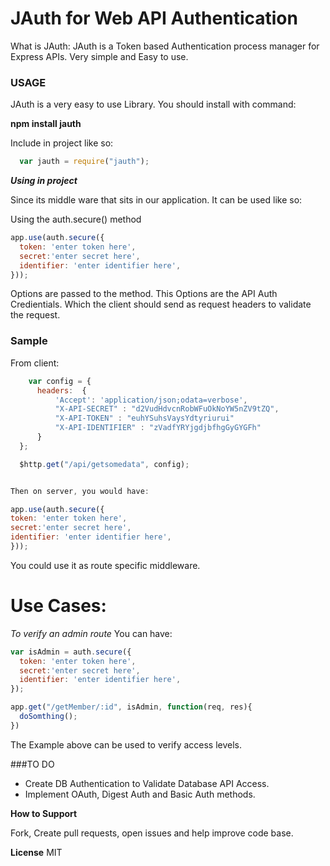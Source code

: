 # JAuth for Web API Authentication

What is JAuth: JAuth is a Token based Authentication process manager for Express APIs. Very simple and Easy to use.

### USAGE

JAuth is a very easy to use Library. You should install with command:


  **npm install jauth**

Include in project like so:

```javascript
  var jauth = require("jauth");
```
***Using in project***

Since its middle ware that sits in our application. It can be used like so:

Using the auth.secure() method
```javascript
app.use(auth.secure({
  token: 'enter token here',
  secret:'enter secret here',
  identifier: 'enter identifier here',
}));
```
Options are passed to the method. This Options are the API Auth Credientials. Which the client should send
as request headers to validate the request.

### Sample

From client:

  ```javascript
      var config = {
        headers:  {
            'Accept': 'application/json;odata=verbose',
            "X-API-SECRET" : "d2VudHdvcnRobWFuOkNoYW5nZV9tZQ",
            "X-API-TOKEN" : "euhYSuhsVaysYdtyriurui"
            "X-API-IDENTIFIER" : "zVadfYRYjgdjbfhgGyGYGFh"
        }
    };

    $http.get("/api/getsomedata", config);


Then on server, you would have:

app.use(auth.secure({
  token: 'enter token here',
  secret:'enter secret here',
  identifier: 'enter identifier here',
}));
```

You could use it as route specific middleware.

# Use Cases:

*To verify an admin route*
You can have:

```javascript
var isAdmin = auth.secure({
  token: 'enter token here',
  secret:'enter secret here',
  identifier: 'enter identifier here',
});

app.get("/getMember/:id", isAdmin, function(req, res){
  doSomthing();
})
```

The Example above can be used to verify access levels.

###TO DO

- Create DB Authentication to Validate Database API Access.
- Implement OAuth, Digest Auth and Basic Auth methods.

**How to Support**

Fork, Create pull requests, open issues and help improve code base.

**License**
MIT
